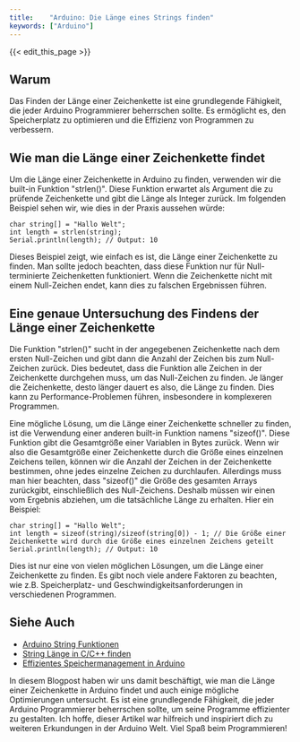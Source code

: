 ```yaml
---
title:    "Arduino: Die Länge eines Strings finden"
keywords: ["Arduino"]
---
```


{{< edit_this_page >}}

## Warum

Das Finden der Länge einer Zeichenkette ist eine grundlegende Fähigkeit, die jeder Arduino Programmierer beherrschen sollte. Es ermöglicht es, den Speicherplatz zu optimieren und die Effizienz von Programmen zu verbessern.

## Wie man die Länge einer Zeichenkette findet

Um die Länge einer Zeichenkette in Arduino zu finden, verwenden wir die built-in Funktion "strlen()". Diese Funktion erwartet als Argument die zu prüfende Zeichenkette und gibt die Länge als Integer zurück. Im folgenden Beispiel sehen wir, wie dies in der Praxis aussehen würde:

```Arduino
char string[] = "Hallo Welt";
int length = strlen(string);
Serial.println(length); // Output: 10
```

Dieses Beispiel zeigt, wie einfach es ist, die Länge einer Zeichenkette zu finden. Man sollte jedoch beachten, dass diese Funktion nur für Null-terminierte Zeichenketten funktioniert. Wenn die Zeichenkette nicht mit einem Null-Zeichen endet, kann dies zu falschen Ergebnissen führen.

## Eine genaue Untersuchung des Findens der Länge einer Zeichenkette

Die Funktion "strlen()" sucht in der angegebenen Zeichenkette nach dem ersten Null-Zeichen und gibt dann die Anzahl der Zeichen bis zum Null-Zeichen zurück. Dies bedeutet, dass die Funktion alle Zeichen in der Zeichenkette durchgehen muss, um das Null-Zeichen zu finden. Je länger die Zeichenkette, desto länger dauert es also, die Länge zu finden. Dies kann zu Performance-Problemen führen, insbesondere in komplexeren Programmen.

Eine mögliche Lösung, um die Länge einer Zeichenkette schneller zu finden, ist die Verwendung einer anderen built-in Funktion namens "sizeof()". Diese Funktion gibt die Gesamtgröße einer Variablen in Bytes zurück. Wenn wir also die Gesamtgröße einer Zeichenkette durch die Größe eines einzelnen Zeichens teilen, können wir die Anzahl der Zeichen in der Zeichenkette bestimmen, ohne jedes einzelne Zeichen zu durchlaufen. Allerdings muss man hier beachten, dass "sizeof()" die Größe des gesamten Arrays zurückgibt, einschließlich des Null-Zeichens. Deshalb müssen wir einen vom Ergebnis abziehen, um die tatsächliche Länge zu erhalten. Hier ein Beispiel:

```Arduino
char string[] = "Hallo Welt";
int length = sizeof(string)/sizeof(string[0]) - 1; // Die Größe einer Zeichenkette wird durch die Größe eines einzelnen Zeichens geteilt
Serial.println(length); // Output: 10
```

Dies ist nur eine von vielen möglichen Lösungen, um die Länge einer Zeichenkette zu finden. Es gibt noch viele andere Faktoren zu beachten, wie z.B. Speicherplatz- und Geschwindigkeitsanforderungen in verschiedenen Programmen.

## Siehe Auch

- [Arduino String Funktionen](https://www.arduino.cc/reference/en/language/variables/data-types/string/functions/)
- [String Länge in C/C++ finden](https://www.geeksforgeeks.org/program-find-length-string/)
- [Effizientes Speichermanagement in Arduino](https://www.arduino.cc/en/tutorial/memory)

In diesem Blogpost haben wir uns damit beschäftigt, wie man die Länge einer Zeichenkette in Arduino findet und auch einige mögliche Optimierungen untersucht. Es ist eine grundlegende Fähigkeit, die jeder Arduino Programmierer beherrschen sollte, um seine Programme effizienter zu gestalten. Ich hoffe, dieser Artikel war hilfreich und inspiriert dich zu weiteren Erkundungen in der Arduino Welt. Viel Spaß beim Programmieren!